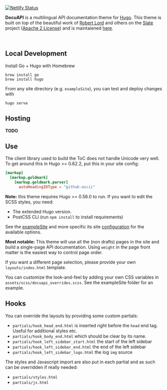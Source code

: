 [![Netlify Status](https://api.netlify.com/api/v1/badges/b42b3f4e-140b-472d-becf-a0ce06e197d5/deploy-status)](https://app.netlify.com/sites/cobalt-api/deploys)

**DocuAPI** is a multilingual API documentation theme for [Hugo](http://gohugo.io/). This theme is built on top of the beautiful work of [Robert Lord](https://github.com/lord) and others on the [Slate](https://github.com/slatedocs/slate) project ([Apache 2 License](https://github.com/slatedocs/slate/blob/master/LICENSE)) and is maintaiened [here](https://github.com/bep/docuapi).

<br/>

## Local Development

Install Go + Hugo with Homebrew

```
brew install go
brew install hugo
```

From any site directory (e.g. `exampleSite`), you can test and deploy changes with

```
hugo serve
```

## Hosting

**TODO**

## Use

The client library used to build the ToC does not handle Unicode very well. To get around this in Hugo >= 0.62.2, put this in your site config:

```toml
[markup]
  [markup.goldmark]
    [markup.goldmark.parser]
      autoHeadingIDType = "github-ascii"
```

**Note:** this theme requires Hugo >= 0.56.0 to run. If you want to edit the SCSS styles, you need:

* The extended Hugo version.
* PostCSS CLI (run `npm install` to install requirements)

See the [exampleSite](https://github.com/bep/docuapi/tree/master/exampleSite) and more specific its site [configuration](https://github.com/bep/docuapi/blob/master/exampleSite/config.toml) for the available options.

**Most notable:** This theme will use all the (non drafts) pages in the site and build a single-page API documentation. Using `weight` in the page front matter is the easiest way to control page order.

If you want a different page selection, please provide your own `layouts/index.html` template.

You can customize the look-and-feel by adding your own CSS variables in `assets/scss/docuapi_overrides.scss`. See the exampleSite folder for an example.

## Hooks

You can override the layouts by providing some custom partials:

* `partials/hook_head_end.html` is inserted right before the `head` end tag. Useful for additional styles etc.
* `partials/hook_body_end.html` which should be clear by its name.
* `partials/hook_left_sidebar_start.html` the start of the left sidebar
* `partials/hook_left_sidebar_end.html` the end of the left sidebar
* `partials/hook_left_sidebar_logo.html` the log `img` source

The styles and Javascript import are also put in each partial and as such can be overridden if really needed:

* `partials/styles.html`
* `partials/js.html`
